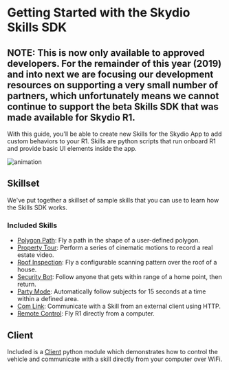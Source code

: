# Getting Started with the Skydio Skills SDK


## NOTE: This is now only available to approved developers. For the remainder of this year (2019) and into next we are focusing our development resources on supporting a very small number of partners, which unfortunately means we cannot continue to support the beta Skills SDK that was made available for Skydio R1.


With this guide, you'll be able to create new Skills for the Skydio App to add custom behaviors to your R1.
Skills are python scripts that run onboard R1 and provide basic UI elements inside the app.

![animation](assets/images/roof-inspection.gif)


## Skillset

We've put together a skillset of sample skills that you can use to learn how the Skills SDK works.

### Included Skills

- [Polygon Path](skillset/polygon_path.py): Fly a path in the shape of a user-defined polygon.
- [Property Tour](skillset/property_tour.py): Perform a series of cinematic motions to record a real estate video.
- [Roof Inspection](skillset/roof_inspection.py): Fly a configurable scanning pattern over the roof of a house.
- [Security Bot](skillset/security_bot.py): Follow anyone that gets within range of a home point, then return.
- [Party Mode](skillset/party_mode.py): Automatically follow subjects for 15 seconds at a time within a defined area.
- [Com Link](skillset/com_link.py): Communicate with a Skill from an external client using HTTP.
- [Remote Control](skillset/remote.py): Fly R1 directly from a computer.

## Client

Included is a [Client](client/README.md) python module which demonstrates how to control
the vehicle and communicate with a skill directly from your computer over WiFi.
